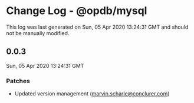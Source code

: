 # Change Log - @opdb/mysql

This log was last generated on Sun, 05 Apr 2020 13:24:31 GMT and should not be manually modified.

<!-- Start content -->

## 0.0.3

Sun, 05 Apr 2020 13:24:31 GMT

### Patches

- Updated version management (marvin.scharle@conclurer.com)
